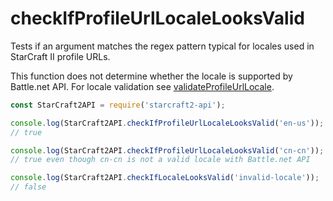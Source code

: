 # checkIfProfileUrlLocaleLooksValid

Tests if an argument matches the regex pattern typical for locales used in StarCraft II profile URLs.

This function does not determine whether the locale is supported by Battle.net API. For locale validation see [validateProfileUrlLocale](/docs/utils/validateProfileUrlLocale.md).

```js
const StarCraft2API = require('starcraft2-api');

console.log(StarCraft2API.checkIfProfileUrlLocaleLooksValid('en-us'));
// true

console.log(StarCraft2API.checkIfProfileUrlLocaleLooksValid('cn-cn'));
// true even though cn-cn is not a valid locale with Battle.net API

console.log(StarCraft2API.checkIfLocaleLooksValid('invalid-locale'));
// false


```